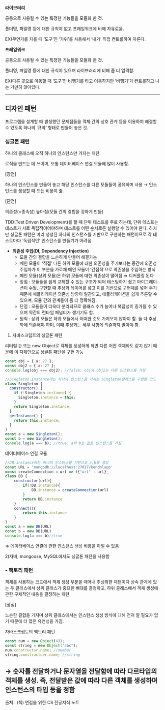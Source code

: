 **라이브러리**

공통으로 사용될 수 있는 특정한 기능들을 모듈화 한 것.

폴더명, 파일명 등에 대한 규칙이 없고 프레임워크에 비해 자유로움.

EX)무언가를 자를 때 ‘도구’인 ‘가위’를 사용해서 ‘내가’ 직접 컨트롤하여 자른다.

**프레임워크**

공통으로 사용될 수 있는 특정한 기능들을 모듈화 한 것.

폴더명, 파일명 등에 대한 규칙이 있으며 라이브러리에 비해 좀 더 엄격함.

EX)다른 곳으로 이동할 때 ‘도구’인 비행기를 타고 이동하지만 ‘비행기’가 컨트롤하고 나는 가만히 앉아있다.

---

## 디자인 패턴

프로그램을 설계할 때 발생했던 문제점들을 객체 간의 상호 관계 등을 이용하여 해결할 수 있도록 하나의 ‘규약’ 형태로 만들어 놓은 것.

### 싱글톤 패턴

하나의 클래스에 오직 하나의 인스턴스만 가지는 패턴.

로직을 만드는 데 쓰이며, 보통 데이터베이스 연결 모듈에 많이 사용함.

[장점]

하나의 인스턴스를 만들어 놓고 해당 인스턴스를 다른 모듈들이 공유하며 사용
→ 인스턴스를 생성할 때 드는 비용이 줆.

[단점]

의존성(=종속성) 높아짐(모듈 간의 결합을 강하게 만듦)

TDD(Test Driven Development)를 할 때 단위 테스트를 주로 하는데, 단위 테스트는 테스트가 서로 독립적이어야하며 테스트를 어떤 순서로든 실행할 수 있어야 한다. 하지만 싱글톤 패턴은 미리 생성된 하나의 인스턴스를 기반으로 구현하는 패턴이므로 각 테스트마다 ‘독립적인’ 인스턴스를 만들기가 어려움

- **의존성 주입(DI, Dependency Injection)**
  - 모듈 간의 결합을 느슨하게 만들어 해결가능
  - 메인 모듈이 ‘직접’ 다른 하위 모듈에 대한 의존성을 주기보다는
    중간에 의존성 주입자가 이 부분을 가로채 메인 모듈이 ‘간접적’으로 의존성을 주입하는 방식
  - 메인 모듈(상위 모듈)은 하위 모듈에 대한 의존성이 떨어짐 ⇒ 디커플링 된다
  - 장점 : 모듈들을 쉽게 교체할 수 있는 구조가 되어 테스팅하기 쉽고 마이그레이션이 수월, 구현할 때 추상화 레이어를 넣고 이를 기반으로 구현체를 넣어 주기 때문에 애플리케이션 의존성 방향이 일관되고, 애플리케이션을 쉽게 추론할 수 있으며, 모듈 간의 관계들이 좀 더 명확해짐.
  - 단점 : 모듈들이 더욱더 분리되므로 클래스 수가 늘어나 복잡성이 증가될 수 있으며 약간의 런타임 페널티가 생기기도 함.
  - 원칙 : 상위 모듈은 하위 모듈에서 어떠한 것도 가져오지 않아야 함. 둘 다 추상화에 의존해야 하며, 이때 추상화는 세부 사항에 의존하지 말아야 함.

1. 자바스크립트의 싱글톤 패턴

리터럴 {} 또는 new Object로 객체를 생성하게 되면 다른 어떤 객체와도 같지 않기 때문에 이 자체만으로 싱글톤 패턴을 구현 가능

```jsx
const obj = { a: 27 };
const obj2 = { a: 27 };
console.log(obj === obj2); //false. obj와 obj2는 다른 인스턴스를 가짐
```

```jsx
//Singleton.instance라는 하나의 인스턴스를 가지는 Singleton클래스를 구현한 코드
class Singleton {
  constructor() {
    if (!Singleton.instance) {
      Singleton.instance = this;
    }
    return Singleton.instance;
  }
  getInstance() {
    return this.instance;
  }
}
const a = new Singleton();
const b = new Singleton();
console.log(a === b); //true. a와 b는 같은 인스턴스를 가짐
```

데이터베이스 연결 모듈

```jsx
//DB.instance라는 하나의 인스턴스를 기반으로 a,b를 생성
const URL = 'mongodb://localhost:27017/kendolapp'
const createConnection = url => ({"url" : url}_
class DB {
	constructor(url){
		if(!DB.instance){
			DB.instance = createConnection(url)
		}
		return DB.instance
	}
	connect(){
		return this.instance
	}
}
const a = new DB(URL)
const b = new DB(URL)
console.log(a === b)//true
```

⇒ 데이터베이스 연결에 관한 인스턴스 생성 비용을 아낄 수 있음

2)자바, mongoose, MySQL에서도 싱글톤 패턴을 사용함

### - 팩토리 패턴

객체를 사용하는 코드에서 객체 생성 부분을 떼어내 추상화한 패턴이자 상속 관계에 있는 두 클래스에서 상위 클래스가 중요한 뼈대를 결정하고, 하위 클래스에서 객체 생성에 관한 구체적인 내용을 결정하는 패턴

[장점]

느슨한 결합을 가지며 상위 클래스에서는 인스턴스 생성 방식에 대해 전혀 알 필요가 없기 때문에 더 많은 유연성을 가짐.

자바스크립트의 팩토리 패턴

```jsx
const num = new Object(43);
const string = new Object("abc");
num.constructor.name; //number
string.constructoer.name; //string
```

## → 숫자를 전달하거나 문자열을 전달함에 따라 다르타입의 객체를 생성. 즉, 전달받은 값에 따라 다른 객체를 생성하며 인스턴스의 타입 등을 정함

출처 : (책) 면접을 위한 CS 전공지식 노트
